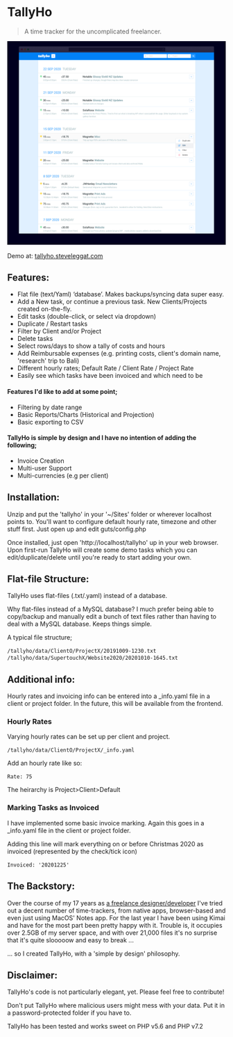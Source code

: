 # TallyHo

> A time tracker for the uncomplicated freelancer.

![Preview](https://raw.githubusercontent.com/sleggat/TallyHo/master/screenshot.jpg)

Demo at: [tallyho.steveleggat.com](http://tallyho.steveleggat.com)

## Features:

- Flat file (text/Yaml) ‘database’. Makes backups/syncing data super easy.
- Add a New task, or continue a previous task. New Clients/Projects created on-the-fly.
- Edit tasks (double-click, or select via dropdown)
- Duplicate / Restart tasks
- Filter by Client and/or Project
- Delete tasks
- Select rows/days to show a tally of costs and hours
- Add Reimbursable expenses (e.g. printing costs, client's domain name, 'research' trip to Bali)
- Different hourly rates; Default Rate / Client Rate / Project Rate
- Easily see which tasks have been invoiced and which need to be

#### Features I'd like to add at some point;

- Filtering by date range
- Basic Reports/Charts (Historical and Projection)
- Basic exporting to CSV

#### TallyHo is simple by design and I have no intention of adding the following;

- Invoice Creation
- Multi-user Support
- Multi-currencies (e.g per client)

## Installation:

Unzip and put the 'tallyho' in your '~/Sites' folder or wherever localhost points to. You'll want to configure default hourly rate, timezone and other stuff first. Just open up and edit guts/config.php

Once installed, just open 'http://localhost/tallyho' up in your web browser. Upon first-run TallyHo will create some demo tasks which you can edit/duplicate/delete until you're ready to start adding your own.

## Flat-file Structure:

TallyHo uses flat-files (.txt/.yaml) instead of a database.

Why flat-files instead of a MySQL database? I much prefer being able to copy/backup and manually edit a bunch of text files rather than having to deal with a MySQL database. Keeps things simple.

A typical file structure;

```
/tallyho/data/ClientO/ProjectX/20191009-1230.txt
/tallyho/data/SupertouchX/Website2020/20201010-1645.txt
```

## Additional info:

Hourly rates and invoicing info can be entered into a \_info.yaml file in a client or project folder.
In the future, this will be available from the frontend.

### Hourly Rates

Varying hourly rates can be set up per client and project.

```
/tallyho/data/ClientO/ProjectX/_info.yaml
```

Add an hourly rate like so:

```
Rate: 75
```

The heirarchy is Project>Client>Default

### Marking Tasks as Invoiced

I have implemented some basic invoice marking. Again this goes in a \_info.yaml file in the client or project folder.

Adding this line will mark everything on or before Christmas 2020 as invoiced (represented by the check/tick icon)

```
Invoiced: '20201225'
```

## The Backstory:

Over the course of my 17 years as [a freelance designer/developer](https://steveleggat.com "Steve Leggat has been a freelance graphic designer and coder in New Zealand and Taiwan since 2006") I've tried out a decent number of time-trackers, from native apps, browser-based and even just using MacOS' Notes app. For the last year I have been using Kimai and have for the most part been pretty happy with it. Trouble is, it occupies over 2.5GB of my server space, and with over 21,000 files it's no surprise that it's quite slooooow and easy to break ...

... so I created TallyHo, with a 'simple by design' philosophy.

## Disclaimer:

TallyHo's code is not particularly elegant, yet. Please feel free to contribute!

Don't put TallyHo where malicious users might mess with your data. Put it in a password-protected folder if you have to.

TallyHo has been tested and works sweet on PHP v5.6 and PHP v7.2
